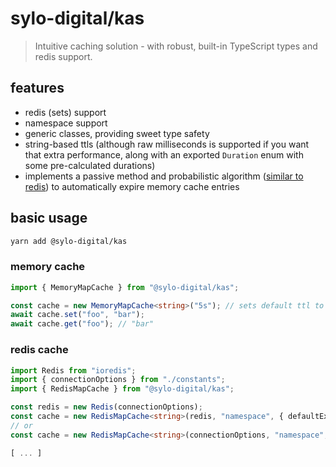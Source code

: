 # sylo-digital/kas

> Intuitive caching solution - with robust, built-in TypeScript types and redis support.

## features

- redis (sets) support
- namespace support
- generic classes, providing sweet type safety
- string-based ttls (although raw milliseconds is supported if you want that extra performance, along with an exported `Duration` enum with some pre-calculated durations)
- implements a passive method and probabilistic algorithm ([similar to redis](https://redis.io/commands/expire#how-redis-expires-keys)) to automatically expire memory cache entries

## basic usage

```bash
yarn add @sylo-digital/kas
```

### memory cache

```ts
import { MemoryMapCache } from "@sylo-digital/kas";

const cache = new MemoryMapCache<string>("5s"); // sets default ttl to 5 seconds
await cache.set("foo", "bar");
await cache.get("foo"); // "bar"
```

### redis cache

```ts
import Redis from "ioredis";
import { connectionOptions } from "./constants";
import { RedisMapCache } from "@sylo-digital/kas";

const redis = new Redis(connectionOptions);
const cache = new RedisMapCache<string>(redis, "namespace", { defaultExpiry: "5s" });
// or
const cache = new RedisMapCache<string>(connectionOptions, "namespace", { defaultExpiry: "5s" });

[ ... ]
```
